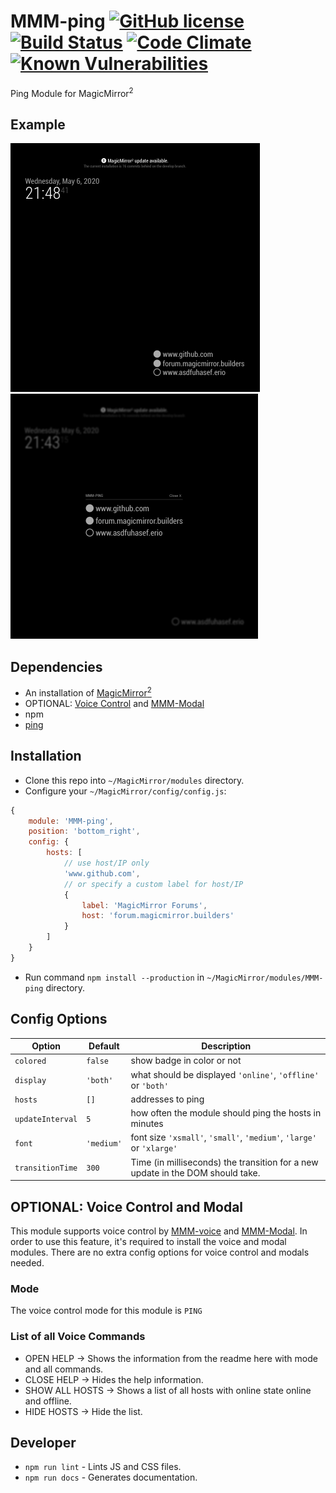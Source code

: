 # MMM-ping [![GitHub license](https://img.shields.io/badge/license-MIT-blue.svg?style=flat)](https://raw.githubusercontent.com/fewieden/MMM-ping/master/LICENSE) [![Build Status](https://travis-ci.org/fewieden/MMM-ping.svg?branch=master)](https://travis-ci.org/fewieden/MMM-ping) [![Code Climate](https://codeclimate.com/github/fewieden/MMM-ping/badges/gpa.svg?style=flat)](https://codeclimate.com/github/fewieden/MMM-ping) [![Known Vulnerabilities](https://snyk.io/test/github/fewieden/mmm-ping/badge.svg)](https://snyk.io/test/github/fewieden/mmm-ping)

Ping Module for MagicMirror<sup>2</sup>

## Example

![](.github/example.png) ![](.github/example2.png)

## Dependencies

* An installation of [MagicMirror<sup>2</sup>](https://github.com/MichMich/MagicMirror)
* OPTIONAL: [Voice Control](https://github.com/fewieden/MMM-voice) and [MMM-Modal](https://github.com/fewieden/MMM-Modal)
* npm
* [ping](https://www.npmjs.com/package/ping)

## Installation

* Clone this repo into `~/MagicMirror/modules` directory.
* Configure your `~/MagicMirror/config/config.js`:

```js
{
    module: 'MMM-ping',
    position: 'bottom_right',
    config: {
        hosts: [
            // use host/IP only
            'www.github.com',
            // or specify a custom label for host/IP
            {
                label: 'MagicMirror Forums',
                host: 'forum.magicmirror.builders'
            }
        ]
    }
}
```

* Run command `npm install --production` in `~/MagicMirror/modules/MMM-ping` directory.

## Config Options

| **Option**       | **Default** | **Description**                                                                |
|------------------|-------------|--------------------------------------------------------------------------------|
| `colored`        | `false`     | show badge in color or not                                                     |
| `display`        | `'both'`    | what should be displayed `'online'`, `'offline'` or `'both'`                   |
| `hosts`          | `[]`        | addresses to ping                                                              |
| `updateInterval` | `5`         | how often the module should ping the hosts in minutes                          |
| `font`           | `'medium'`  | font size `'xsmall'`, `'small'`, `'medium'`, `'large'` or `'xlarge'`           |
| `transitionTime` | `300`       | Time (in milliseconds) the transition for a new update in the DOM should take. |

## OPTIONAL: Voice Control and Modal

This module supports voice control by [MMM-voice](https://github.com/fewieden/MMM-voice) and [MMM-Modal](https://github.com/fewieden/MMM-Modal).
In order to use this feature, it's required to install the voice and modal modules. There are no extra config options for voice control and modals needed.

### Mode

The voice control mode for this module is `PING`

### List of all Voice Commands

* OPEN HELP -> Shows the information from the readme here with mode and all commands.
* CLOSE HELP -> Hides the help information.
* SHOW ALL HOSTS -> Shows a list of all hosts with online state online and offline.
* HIDE HOSTS -> Hide the list.

## Developer

* `npm run lint` - Lints JS and CSS files.
* `npm run docs` - Generates documentation.

